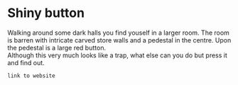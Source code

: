 # Shiny button

Walking around some dark halls you find youself in a larger room. 
The room is barren with intricate carved store walls and a pedestal in the centre.
Upon the pedestal is a large red button. \
Although this very much looks like a trap, what else can you do but press it and find out.

`link to website`